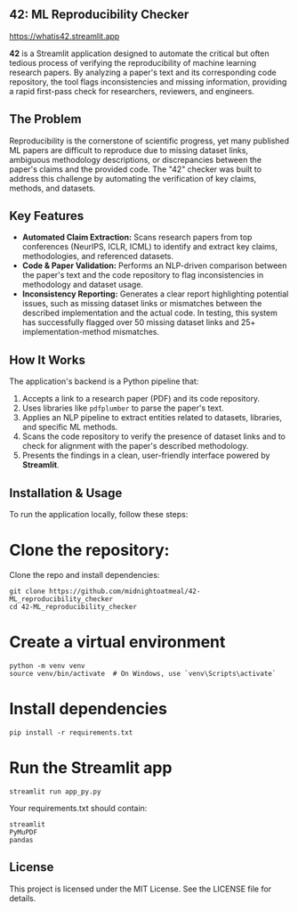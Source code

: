 ## 42: ML Reproducibility Checker

https://whatis42.streamlit.app


**42** is a Streamlit application designed to automate the critical but often tedious process of verifying the reproducibility of machine learning research papers. By analyzing a paper's text and its corresponding code repository, the tool flags inconsistencies and missing information, providing a rapid first-pass check for researchers, reviewers, and engineers.

## The Problem

Reproducibility is the cornerstone of scientific progress, yet many published ML papers are difficult to reproduce due to missing dataset links, ambiguous methodology descriptions, or discrepancies between the paper's claims and the provided code. The "42" checker was built to address this challenge by automating the verification of key claims, methods, and datasets.

## Key Features

* **Automated Claim Extraction:** Scans research papers from top conferences (NeurIPS, ICLR, ICML) to identify and extract key claims, methodologies, and referenced datasets.
* **Code & Paper Validation:** Performs an NLP-driven comparison between the paper's text and the code repository to flag inconsistencies in methodology and dataset usage.
* **Inconsistency Reporting:** Generates a clear report highlighting potential issues, such as missing dataset links or mismatches between the described implementation and the actual code. In testing, this system has successfully flagged over 50 missing dataset links and 25+ implementation-method mismatches.

## How It Works

The application's backend is a Python pipeline that:
1.  Accepts a link to a research paper (PDF) and its code repository.
2.  Uses libraries like `pdfplumber` to parse the paper's text.
3.  Applies an NLP pipeline to extract entities related to datasets, libraries, and specific ML methods.
4.  Scans the code repository to verify the presence of dataset links and to check for alignment with the paper's described methodology.
5.  Presents the findings in a clean, user-friendly interface powered by **Streamlit**.

## Installation & Usage

To run the application locally, follow these steps:

# Clone the repository:
Clone the repo and install dependencies:

```
git clone https://github.com/midnightoatmeal/42-ML_reproducibility_checker
cd 42-ML_reproducibility_checker
```

# Create a virtual environment
```
python -m venv venv
source venv/bin/activate  # On Windows, use `venv\Scripts\activate`
```

# Install dependencies
`pip install -r requirements.txt`

# Run the Streamlit app
`streamlit run app_py.py`

Your requirements.txt should contain:
```
streamlit
PyMuPDF
pandas
```

## License

This project is licensed under the MIT License. See the LICENSE file for details.
